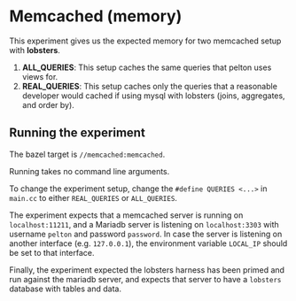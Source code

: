 # Memcached (memory)

This experiment gives us the expected memory for two memcached setup with **lobsters**.

1. **ALL_QUERIES**: This setup caches the same queries that pelton uses views for.
2. **REAL_QUERIES**: This setup caches only the queries that a reasonable developer would cached if using mysql with lobsters (joins, aggregates, and order by).

## Running the experiment

The bazel target is `//memcached:memcached`.

Running takes no command line arguments.

To change the experiment setup, change the `#define QUERIES <...>` in `main.cc` to
either `REAL_QUERIES` or `ALL_QUERIES`.

The experiment expects that a memcached server is running on `localhost:11211`,
and a Mariadb server is listening on `localhost:3303` with username `pelton` and password
`password`. In case the server is listening on another interface (e.g. `127.0.0.1`),
the environment variable `LOCAL_IP` should be set to that interface.

Finally, the experiment expected the lobsters harness has been primed and run against
the mariadb server, and expects that server to have a `lobsters` database with tables
and data.
